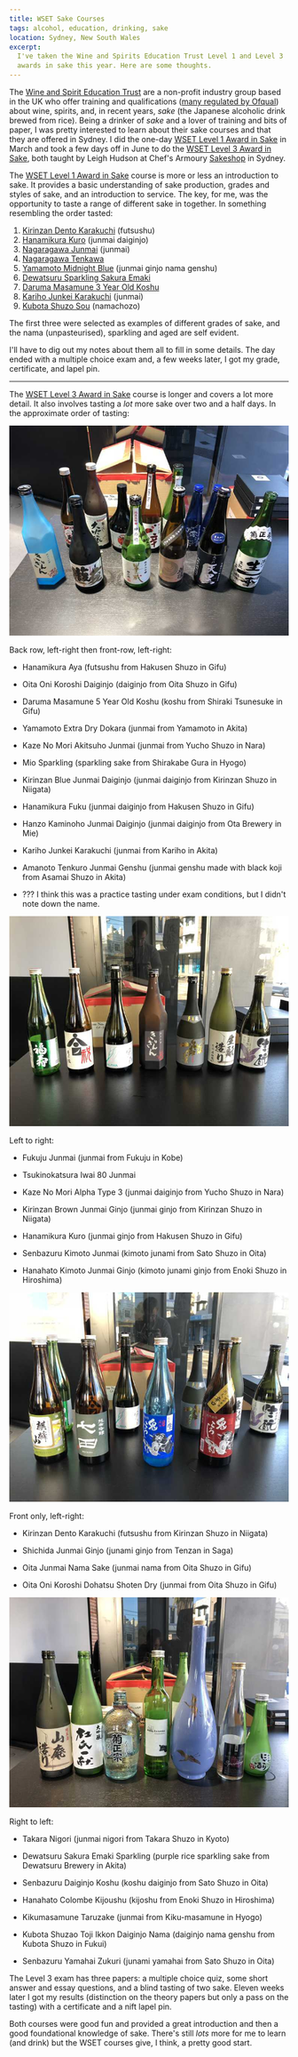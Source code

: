 ```yaml
---
title: WSET Sake Courses
tags: alcohol, education, drinking, sake
location: Sydney, New South Wales
excerpt:
  I've taken the Wine and Spirits Education Trust Level 1 and Level 3
  awards in sake this year. Here are some thoughts.
---
```


The [Wine and Spirit Education Trust][0] are a non-profit industry group
based in the UK who offer training and qualifications ([many regulated by
Ofqual][oq]) about wine, spirits, and, in recent years, *sake* (the
Japanese alcoholic drink brewed from rice). Being a drinker of *sake* and a
lover of training and bits of paper, I was pretty interested to learn about
their sake courses and that they are offered in Sydney. I did the one-day
[WSET Level 1 Award in Sake][1a] in March and took a few days off in June
to do the [WSET Level 3 Award in Sake][1b], both taught by Leigh Hudson
at Chef's Armoury [Sakeshop][2] in Sydney.

The [WSET Level 1 Award in Sake][1a] course is more or less an introduction
to sake. It provides a basic understanding of sake production, grades and
styles of sake, and an introduction to service. The key, for me, was the
opportunity to taste a range of different sake in together. In something
resembling the order tasted:

1. [Kirinzan Dento Karakuchi][3] (futsushu)
1. [Hanamikura Kuro][4] (junmai daiginjo)
1. [Nagaragawa Junmai][5] (junmai)
1. [Nagaragawa Tenkawa][6]
1. [Yamamoto Midnight Blue][7] (junmai ginjo nama genshu)
1. [Dewatsuru Sparkling Sakura Emaki][8]
1. [Daruma Masamune 3 Year Old Koshu][9]
1. [Kariho Junkei Karakuchi][10] (junmai)
1. [Kubota Shuzo Sou][11] (namachozo)

The first three were selected as examples of different grades of sake,
and the nama (unpasteurised), sparkling and aged are self evident.

I'll have to dig out my notes about them all to fill in some details.
The day ended with a multiple choice exam and, a few weeks later, I got
my grade, certificate, and lapel pin.

---

The [WSET Level 3 Award in Sake][1b] course is longer and covers a lot more
detail. It also involves tasting a *lot* more sake over two and a half days.
In the approximate order of tasting:

![Sake tasted on the first day](/files/2018/wset-level-3/tasting-1.jpg)

Back row, left-right then front-row, left-right:

- Hanamikura Aya (futsushu from Hakusen Shuzo in Gifu)

- Oita Oni Koroshi Daiginjo (daiginjo from Oita Shuzo in Gifu)

- Daruma Masamune 5 Year Old Koshu (koshu from Shiraki Tsunesuke in Gifu)

- Yamamoto Extra Dry Dokara (junmai from Yamamoto in Akita)

- Kaze No Mori Akitsuho Junmai (junmai from Yucho Shuzo in Nara)

- Mio Sparkling (sparkling sake from Shirakabe Gura in Hyogo)

- Kirinzan Blue Junmai Daiginjo (junmai daiginjo from Kirinzan Shuzo in Niigata)

- Hanamikura Fuku (junmai daiginjo from Hakusen Shuzo in Gifu)

- Hanzo Kaminoho Junmai Daiginjo (junmai daiginjo from Ota Brewery in Mie)

- Kariho Junkei Karakuchi (junmai from Kariho in Akita)

- Amanoto Tenkuro Junmai Genshu (junmai genshu made with black koji from Asamai Shuzo in Akita)

- ??? I think this was a practice tasting under exam conditions, but I didn't note down the name.

![Sake tasting in the morning of the second day](/files/2018/wset-level-3/tasting-2.jpg)

Left to right:

- Fukuju Junmai (junmai from Fukuju in Kobe)

- Tsukinokatsura Iwai 80 Junmai

- Kaze No Mori Alpha Type 3 (junmai daiginjo from Yucho Shuzo in Nara)

- Kirinzan Brown Junmai Ginjo (junmai ginjo from Kirinzan Shuzo in Niigata)

- Hanamikura Kuro (junmai ginjo from Hakusen Shuzo in Gifu)

- Senbazuru Kimoto Junmai (kimoto junami from Sato Shuzo in Oita)

- Hanahato Kimoto Junmai Ginjo (kimoto junami ginjo from Enoki Shuzo in Hiroshima)

![Sake tasting in the afternoon of the second day](/files/2018/wset-level-3/tasting-3.jpg)

Front only, left-right:

- Kirinzan Dento Karakuchi (futsushu from Kirinzan Shuzo in Niigata)

- Shichida Junmai Ginjo (junami ginjo from Tenzan in Saga)

- Oita Junmai Nama Sake (junmai nama from Oita Shuzo in Gifu)

- Oita Oni Koroshi Dohatsu Shoten Dry (junmai from Oita Shuzo in Gifu)

![Sake tasting on the third day](/files/2018/wset-level-3/tasting-4.jpg)

Right to left:

- Takara Nigori (junmai nigori from Takara Shuzo in Kyoto)

- Dewatsuru Sakura Emaki Sparkling (purple rice sparkling sake from Dewatsuru Brewery in Akita)

- Senbazuru Daiginjo Koshu (koshu daiginjo from Sato Shuzo in Oita)

- Hanahato Colombe Kijoushu (kijoshu from Enoki Shuzo in Hiroshima)

- Kikumasamune Taruzake (junmai from Kiku-masamune in Hyogo)

- Kubota Shuzao Toji Ikkon Daiginjo Nama (daiginjo nama genshu from Kubota Shuzo in Fukui)

- Senbazuru Yamahai Zukuri (junami yamahai from Sato Shuzo in Oita)

The Level 3 exam has three papers: a multiple choice quiz, some short answer and essay
questions, and a blind tasting of two sake. Eleven weeks later I got my results (distinction
on the theory papers but only a pass on the tasting) with a certificate and a nift lapel pin.

Both courses were good fun and provided a great introduction and then a good foundational
knowledge of sake. There's still *lots* more for me to learn (and drink) but the WSET courses
give, I think, a pretty good start.

[0]: https://www.wsetglobal.com/
[oq]: https://register.ofqual.gov.uk/Search?category=Qualifications&query=WSET&status=Available%20to%20learners
[1a]: https://www.wsetglobal.com/qualifications/wset-level-1-award-in-sake/
[1b]: https://www.wsetglobal.com/qualifications/wset-level-3-award-in-sake/
[2]: https://www.sakeshop.com.au/
[3]: https://www.sakeshop.com.au/products/kirinzan-dento-karakuchi-720ml
[4]: https://www.sakeshop.com.au/products/hanamikura-kuro-720ml
[5]: https://www.sakeshop.com.au/products/nagaragawa-junmai-300ml
[6]: https://www.sakeshop.com.au/products/nagaragawa-tenkawa-300ml
[7]: https://www.sakeshop.com.au/products/yamamoto-midnight-blue-junmai-ginjo-720ml
[8]: https://www.sakeshop.com.au/products/dewatsuru-sparkling-sakura-emaki-ancient-rice-sake-360ml
[9]: https://www.sakeshop.com.au/products/daruma-masamune-3-year-old-koshu-720ml
[10]: https://www.sakeshop.com.au/products/kariho-junkei-karakuchi-720ml
[11]: https://www.sakeshop.com.au/products/kubota-shuzo-sou-720ml
